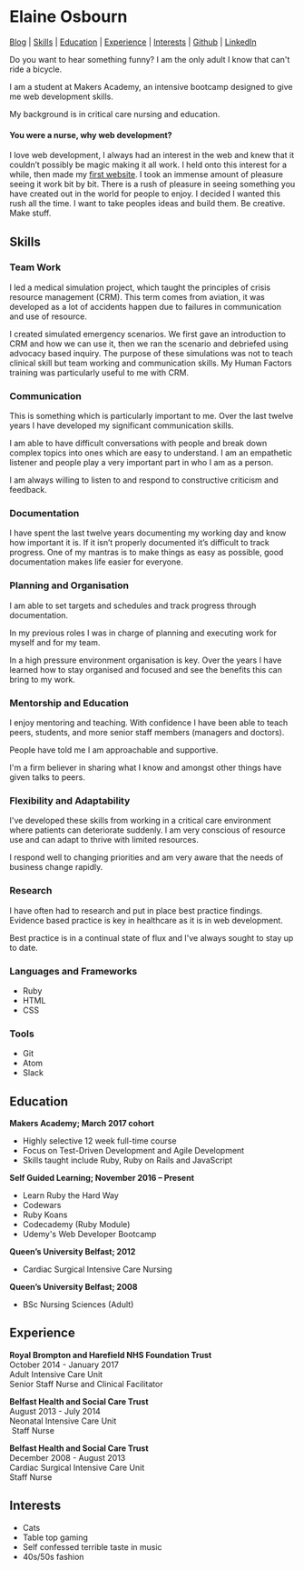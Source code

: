 # Elaine Osbourn

[Blog](https://medium.com/@kittysquee) | [Skills](#Skills) | [Education](#Education) | [Experience](#Experience) | [Interests](#Interests) | [Github](https://github.com/kittysquee) | [LinkedIn](https://www.linkedin.com/in/elaine-osbourn-37a20636/)

Do you want to hear something funny? I am the only adult I know that can't ride a bicycle.

I am a student at Makers Academy, an intensive bootcamp designed to give me web development skills.

My background is in critical care nursing and education.

#### You were a nurse, why web development?

I love web development, I always had an interest in the web and knew that it couldn’t possibly be magic making it all work. I held onto this interest for a while, then made my [first website](http://spookyhoroscopes.com). I took an immense amount of pleasure seeing it work bit by bit. There is a rush of pleasure in seeing something you have created out in the world for people to enjoy. I decided I wanted this rush all the time. I want to take peoples ideas and build them. Be creative. Make stuff.

## Skills

### Team Work
I led a medical simulation project, which taught the principles of crisis resource management (CRM). This term comes from aviation, it was developed as a lot of accidents happen due to failures in communication and use of resource.

I created simulated emergency scenarios. We first gave an introduction to CRM and how we can use it, then we ran the scenario and debriefed using advocacy based inquiry. The purpose of these simulations was not to teach clinical skill but team working and communication skills. My Human Factors training was particularly useful to me with CRM.

### Communication
This is something which is particularly important to me. Over the last twelve years I have developed my significant communication skills.

I am able to have difficult conversations with people and break down complex topics into ones which are easy to understand. I am an empathetic listener and people play a very important part in who I am as a person.

I am always willing to listen to and respond to constructive criticism and feedback.

### Documentation
I have spent the last twelve years documenting my working day and know how important it is. If it isn’t properly documented it’s difficult to track progress. One of my mantras is to make things as easy as possible, good documentation makes life easier for everyone.

### Planning and Organisation
I am able to set targets and schedules and track progress through documentation.

In my previous roles I was in charge of planning and executing work for myself and for my team.

In a high pressure environment organisation is key. Over the years I have learned how to stay organised and focused and see the benefits this can bring to my work.

### Mentorship and Education
I enjoy mentoring and teaching. With confidence I have been able to teach peers, students, and more senior staff members (managers and doctors).

People have told me I am approachable and supportive.

I'm a firm believer in sharing what I know and amongst other things have given talks to peers.

### Flexibility and Adaptability
I've developed these skills from working in a critical care environment where patients can deteriorate suddenly. I am very conscious of resource use and can adapt to thrive with limited resources.

I respond well to changing priorities and am very aware that the needs of business change rapidly.

### Research
I have often had to research and put in place best practice findings. Evidence based practice is key in healthcare as it is in web development.

Best practice is in a continual state of flux and I've always sought to stay up to date.

### Languages and Frameworks

* Ruby
* HTML
* CSS

### Tools

* Git
* Atom
* Slack

## Education

**Makers Academy; March 2017 cohort**
* Highly selective 12 week full-time course
* Focus on Test-Driven Development and Agile Development
* Skills taught include Ruby, Ruby on Rails and JavaScript

**Self Guided Learning; November 2016 – Present**
* Learn Ruby the Hard Way
* Codewars
* Ruby Koans
* Codecademy (Ruby Module)
* Udemy's Web Developer Bootcamp

**Queen’s University Belfast; 2012**
* Cardiac Surgical Intensive Care Nursing

**Queen’s University Belfast; 2008**
* BSc Nursing Sciences (Adult)

## Experience

**Royal Brompton and Harefield NHS Foundation Trust**   
October 2014 - January 2017  
Adult Intensive Care Unit  
Senior Staff Nurse and Clinical Facilitator

**Belfast Health and Social Care Trust**   
August 2013 - July 2014  
Neonatal Intensive Care Unit  
 Staff Nurse

**Belfast Health and Social Care Trust**  
December 2008 - August 2013  
Cardiac Surgical Intensive Care Unit  
Staff Nurse

## Interests

* Cats
* Table top gaming
* Self confessed terrible taste in music
* 40s/50s fashion
